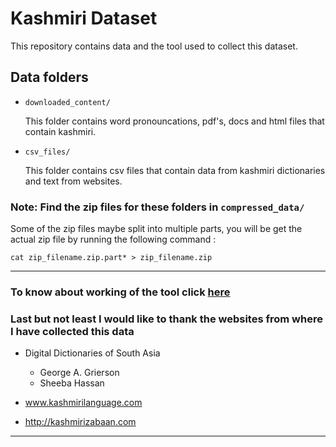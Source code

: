 # Kashmiri Dataset

This repository contains data and the tool used to collect this dataset.

## Data folders

* `downloaded_content/`

    This folder contains word pronouncations, pdf's, docs and html files that contain kashmiri.

* `csv_files/`

    This folder contains csv files that contain data from kashmiri dictionaries and text from websites.

### Note: Find the zip files for these folders in `compressed_data/`

 Some of the zip files maybe split into multiple parts, you will be get the actual zip file by running the following command :

`cat zip_filename.zip.part* > zip_filename.zip`

---

### To know about working of the tool click [here](scrapy_README.md)

### Last but not least I would like to thank the websites from where I have collected this data

* Digital Dictionaries of South Asia
  * George A. Grierson
  * Sheeba Hassan

* www.kashmirilanguage.com

* http://kashmirizabaan.com

---
